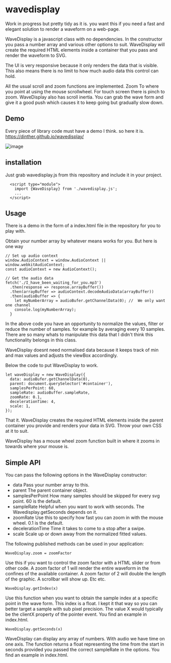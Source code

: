 # wavedisplay
Work in progress but pretty tidy as it is. you want this if you need a fast and elegant solution to render a waveform on a web-page.

WaveDisplay is a javascript class with no dependencies. In the constructor you pass a number array and various other options to suit.
WaveDisplay will create the required HTML elements inside a container that you pass and render the waveform to SVG.

The UI is very responsive because it only renders the data that is visible. This also means there is no limit to how much audio data this control can hold.

All the usual scroll and zoom functions are implemented. Zoom To where you point at using the mouse scrollwheel. For touch screen there is pinch to zoom.
WaveDisplay also has scroll inertia. You can grab the wave form and give it a good push which causes it to keep going but gradually slow down.

## Demo

Every piece of library code must have a demo I think. so here it is.
https://dinther.github.io/wavedisplay/

![image](https://github.com/user-attachments/assets/7543c803-ac08-4e5d-ad3b-4a73d6c0fd94)


## installation

Just grab wavedisplay.js from this repository and include it in your project.

```
  <script type="module">
    import {WaveDisplay} from './wavedisplay.js';
    ...
  </script>
```

## Usage

There is a demo in the form of a index.html file in the repository for you to play with.

Obtain your number array by whatever means works for you. But here is one way
```
// Set up audio context
window.AudioContext = window.AudioContext || window.webkitAudioContext;
const audioContext = new AudioContext();

// Get the audio data
fetch('./I_have_been_waiting_for_you.mp3')
  .then(response => response.arrayBuffer())
  .then(arrayBuffer => audioContext.decodeAudioData(arrayBuffer))
  .then(audioBuffer => {
    let myNumberArray = audioBufer.getChannelData(0); //  We only want one channel
    console.log(myNumberArray);
  }
```

In the above code you have an opportunity to normalize the values, filter or reduce the number of samples. for example by averaging every 10 samples.
There are so many whats to manipulate this data that I didn't think this functionality belongs in this class.

WaveDisplay doesnt need normalised data because it keeps track of min and max values and adjusts the viewBox accordingly.

Below the code to put WaveDisplay to work.

```
let waveDisplay = new WaveDisplay({
  data: audioBufer.getChannelData(0),
  parent: document.querySelector('#container'),
  samplesPerPoint: 60,
  sampleRate: audioBuffer.sampleRate,
  zoomRate: 0.1,
  decelerationTime: 4,
  scale: 1,
});
```

That it. WaveDisplay creates the required HTML elements inside the parent container you provide and renders your data in SVG.
Throw your own CSS at it to suit.

WaveDisplay has a mouse wheel zoom function built in where it zooms in towards where your mouse is.

## Simple API

You can pass the following options in the WaveDisplay constructor:

- data              Pass your number array to this.
- parent            The parent container object.
- samplesPerPoint   How many samples should be skipped for every svg point. 60 is the default.
- sampleRate        Helpful when you want to work with seconds. The Wavedisplay.getSeconds depends on it.
- zoomRate          Use this to specify how fast you can zoom in with the mouse wheel. 0.1 is the default.
- decelerationTime  Time it takes to come to a stop after a swipe.
- scale             Scale up or down away from the normalized fitted values.

The following published methods can be used in your application: 

`WaveDisplay.zoom = zoomFactor`

Use this if you want to control the zoom factor with a HTML slider or from other code. A zoom factor of 1 will render the entire waveform in the confines of the available container. A zoom factor of 2 will double the length of the graphic. A scrollbar will show up. Etc etc.

`WaveDisplay.getIndex(x)`

Use this function when you want to obtain the sample index at a specific point in the wave form. This index is a float. I kept it that way so you can better target a sample with sub pixel precision. The value X would typically be the clientX property of the pointer event. You find an example in index.html.

`WaveDisplay.getSeconds(x)`

WaveDisplay can display any array of numbers. With audio we have time on one axis. The function returns a float representing the time from the start in seconds provided you passed the correct sampleRate in the options. You find an example in index.html.


